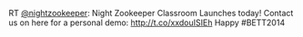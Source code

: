 RT <a href="http://twitter.com/nightzookeeper">@nightzookeeper</a>: Night Zookeeper Classroom Launches today! Contact us on here for a personal demo: <a href="http://t.co/xxdouISIEh">http://t.co/xxdouISIEh</a> Happy #BETT2014
